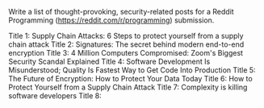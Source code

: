 <!--
  ~ Copyright by LunaSec (owned by Refinery Labs, Inc)
  ~
  ~ Licensed under the Creative Commons Attribution-ShareAlike 4.0 International
  ~ (the "License"); you may not use this file except in compliance with the
  ~ License. You may obtain a copy of the License at
  ~
  ~ https://creativecommons.org/licenses/by-sa/4.0/legalcode
  ~
  ~ See the License for the specific language governing permissions and
  ~ limitations under the License.
  ~
-->
Write a list of thought-provoking, security-related posts for a Reddit Programming (https://reddit.com/r/programming) submission.

Title 1: Supply Chain Attacks: 6 Steps to protect yourself from a supply chain attack
Title 2: Signatures: The secret behind modern end-to-end encryption
Title 3: 4 Million Computers Compromised: Zoom's Biggest Security Scandal Explained
Title 4: Software Development Is Misunderstood; Quality Is Fastest Way to Get Code Into Production
Title 5: The Future of Encryption: How to Protect Your Data Today
Title 6: How to Protect Yourself from a Supply Chain Attack
Title 7: Complexity is killing software developers
Title 8:
